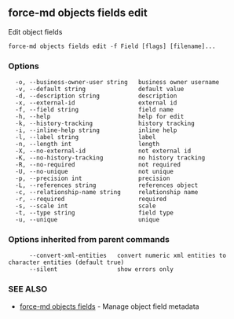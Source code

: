 ## force-md objects fields edit

Edit object fields

```
force-md objects fields edit -f Field [flags] [filename]...
```

### Options

```
  -o, --business-owner-user string   business owner username
  -v, --default string               default value
  -d, --description string           description
  -x, --external-id                  external id
  -f, --field string                 field name
  -h, --help                         help for edit
  -k, --history-tracking             history tracking
  -i, --inline-help string           inline help
  -l, --label string                 label
  -n, --length int                   length
  -X, --no-external-id               not external id
  -K, --no-history-tracking          no history tracking
  -R, --no-required                  not required
  -U, --no-unique                    not unique
  -p, --precision int                precision
  -L, --references string            references object
  -c, --relationship-name string     relationship name
  -r, --required                     required
  -s, --scale int                    scale
  -t, --type string                  field type
  -u, --unique                       unique
```

### Options inherited from parent commands

```
      --convert-xml-entities   convert numeric xml entities to character entities (default true)
      --silent                 show errors only
```

### SEE ALSO

* [force-md objects fields](force-md_objects_fields.md)	 - Manage object field metadata

